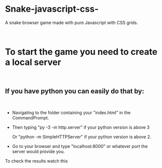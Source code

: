 # Snake-javascript-css-

<p>A snake browser game made with pure Javascript with CSS grids.</p><br>

<h1>To start the game you need to create a local server</h1><br>
<h2>If you have python you can easily do that by:</h2><br>
<ul>
  <li><p>Navigating to the folder containing your "index.html" in the CommandPrompt.</p></li>
  <li><p>Then typing "py -3 -m http.server" if your python version is above 3</p></li>
  <p>     Or "python -m SimpleHTTPServer" if  your python version is above 2.</p>
  <li><p>Go to your browser and type "localhost:8000" or whatever port the server would provide you.</p></li>
</ul>

<p> To check the results <a href"https://www.youtube.com/watch?v=iYX74QEdZFs"> watch this</a></p>
